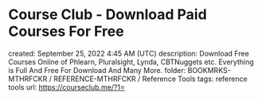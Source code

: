 # Course Club - Download Paid Courses For Free

created: September 25, 2022 4:45 AM (UTC)
description: Download Free Courses Online of Phlearn, Pluralsight, Lynda, CBTNuggets etc. Everything is Full And Free For Download And Many More.
folder: BOOKMRKS-MTHRFCKR / REFERENCE-MTHRFCKR / Reference Tools
tags: reference tools
url: https://courseclub.me/?1=